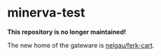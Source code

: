 # minerva-test

**This repository is no longer maintained!**

The new home of the gateware is [nelgau/ferk-cart](https://github.com/nelgau/ferk-cart).
